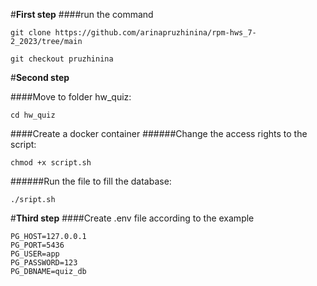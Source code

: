 #__First step__
####run the command
```
git clone https://github.com/arinapruzhinina/rpm-hws_7-2_2023/tree/main

git checkout pruzhinina
```

#__Second step__

####Move to folder hw_quiz:
```
cd hw_quiz
```


####Create a docker container
######Change the access rights to the script:
```
chmod +x script.sh
```
######Run the file to fill the database:
```
./sript.sh
```
#__Third step__
####Create .env file according to the example

```
PG_HOST=127.0.0.1
PG_PORT=5436
PG_USER=app
PG_PASSWORD=123
PG_DBNAME=quiz_db
```